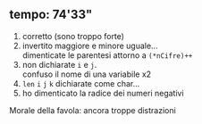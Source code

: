 ## tempo: 74'33"

1. corretto (sono troppo forte)
2. invertito maggiore e minore uguale...\
   dimenticate le parentesi attorno a `(*nCifre)++` 
3. non dichiarate `i` e `j`.\
   confuso il nome di una variabile
   x2
4. `len` `i` `j` `k` dichiarate come char...
5. ho dimenticato la radice dei numeri negativi

Morale della favola: ancora troppe distrazioni
